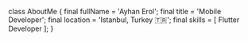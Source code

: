 class AboutMe {
  final fullName = 'Ayhan Erol';
  final title = 'Mobile Developer';
  final location = 'Istanbul, Turkey 🇹🇷';
  final skills = [
  Flutter Developer 
  ];
}
